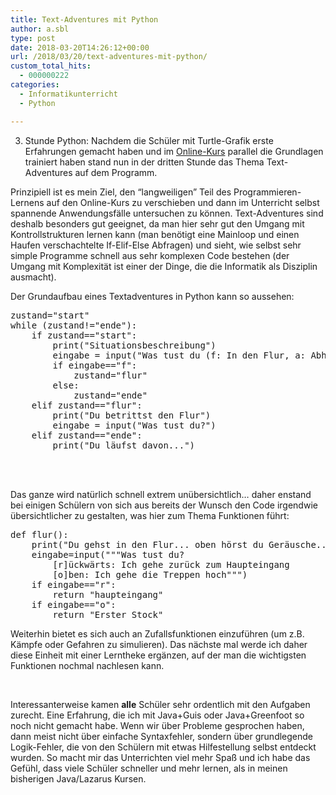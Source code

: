 ```yaml
---
title: Text-Adventures mit Python
author: a.sbl
type: post
date: 2018-03-20T14:26:12+00:00
url: /2018/03/20/text-adventures-mit-python/
custom_total_hits:
  - 000000222
categories:
  - Informatikunterricht
  - Python

---
```

3. Stunde Python: Nachdem die Schüler mit Turtle-Grafik erste Erfahrungen gemacht haben und im [Online-Kurs][1] parallel die Grundlagen trainiert haben stand nun in der dritten Stunde das Thema Text-Adventures auf dem Programm.

Prinzipiell ist es mein Ziel, den &#8220;langweiligen&#8221; Teil des Programmieren-Lernens auf den Online-Kurs zu verschieben und dann im Unterricht selbst spannende Anwendungsfälle untersuchen zu können. Text-Adventures sind deshalb besonders gut geeignet, da man hier sehr gut den Umgang mit Kontrollstrukturen lernen kann (man benötigt eine Mainloop und einen Haufen verschachtelte If-Elif-Else Abfragen) und sieht, wie selbst sehr simple Programme schnell aus sehr komplexen Code bestehen (der Umgang mit Komplexität ist einer der Dinge, die die Informatik als Disziplin ausmacht).

Der Grundaufbau eines Textadventures in Python kann so aussehen:

<pre class="EnlighterJSRAW" data-enlighter-language="python">zustand="start"
while (zustand!="ende"):
    if zustand=="start":
        print("Situationsbeschreibung")
        eingabe = input("Was tust du (f: In den Flur, a: Abhauen)")
        if eingabe=="f":
            zustand="flur"
        else:
            zustand="ende"
    elif zustand=="flur":
        print("Du betrittst den Flur")
        eingabe = input("Was tust du?")
    elif zustand=="ende":
        print("Du läufst davon...")
            


</pre>

Das ganze wird natürlich schnell extrem unübersichtlich&#8230; daher enstand bei einigen Schülern von sich aus bereits der Wunsch den Code irgendwie übersichtlicher zu gestalten, was hier zum Thema Funktionen führt:

<pre class="EnlighterJSRAW" data-enlighter-language="python">def flur():
    print("Du gehst in den Flur... oben hörst du Geräusche...")
    eingabe=input("""Was tust du?
        [r]ückwärts: Ich gehe zurück zum Haupteingang
        [o]ben: Ich gehe die Treppen hoch""")
    if eingabe=="r":
        return "haupteingang"
    if eingabe=="o":
        return "Erster Stock"</pre>

Weiterhin bietet es sich auch an Zufallsfunktionen einzuführen (um z.B. Kämpfe oder Gefahren zu simulieren). Das nächste mal werde ich daher diese Einheit mit einer Lerntheke ergänzen, auf der man die wichtigsten Funktionen nochmal nachlesen kann.

&nbsp;

Interessanterweise kamen **alle** Schüler sehr ordentlich mit den Aufgaben zurecht. Eine Erfahrung, die ich mit Java+Guis oder Java+Greenfoot so noch nicht gemacht habe. Wenn wir über Probleme gesprochen haben, dann meist nicht über einfache Syntaxfehler, sondern über grundlegende Logik-Fehler, die von den Schülern mit etwas Hilfestellung selbst entdeckt wurden. So macht mir das Unterrichten viel mehr Spaß und ich habe das Gefühl, dass viele Schüler schneller und mehr lernen, als in meinen bisherigen Java/Lazarus Kursen.

 [1]: https://stepik.org/course/6229/syllabus